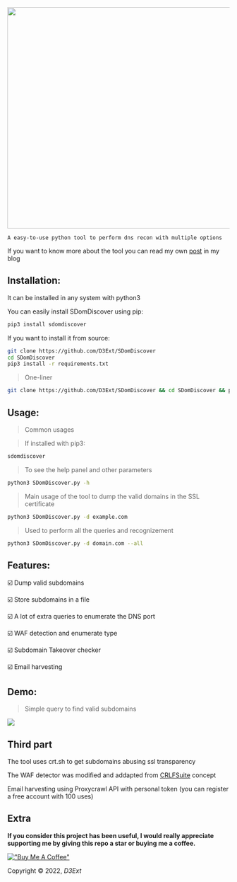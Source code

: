 <img src="https://raw.githubusercontent.com/D3Ext/SDomDiscover/main/pic.png" width=1100 height=500>

`A easy-to-use python tool to perform dns recon with multiple options`

If you want to know more about the tool you can read my own [post](https://d3ext.github.io/sdomdiscover) in my blog   

## Installation:
It can be installed in any system with python3

You can easily install SDomDiscover using pip:

```sh
pip3 install sdomdiscover
```

If you want to install it from source:
```sh
git clone https://github.com/D3Ext/SDomDiscover
cd SDomDiscover
pip3 install -r requirements.txt
```

> One-liner
```sh
git clone https://github.com/D3Ext/SDomDiscover && cd SDomDiscover && pip3 install -r requirements.txt && python3 SDomDiscover.py
```

## Usage:

> Common usages

> If installed with pip3:
```sh
sdomdiscover
```

> To see the help panel and other parameters
```sh
python3 SDomDiscover.py -h
```

> Main usage of the tool to dump the valid domains in the SSL certificate 
```sh
python3 SDomDiscover.py -d example.com
```

> Used to perform all the queries and recognizement
```sh
python3 SDomDiscover.py -d domain.com --all
```
## Features:

:ballot_box_with_check: Dump valid subdomains 

:ballot_box_with_check: Store subdomains in a file

:ballot_box_with_check: A lot of extra queries to enumerate the DNS port

:ballot_box_with_check: WAF detection and enumerate type

:ballot_box_with_check: Subdomain Takeover checker

:ballot_box_with_check: Email harvesting

## Demo:

> Simple query to find valid subdomains
<img src="https://raw.githubusercontent.com/D3Ext/SDomDiscover/main/demo.png">

## Third part

The tool uses crt.sh to get subdomains abusing ssl transparency

The WAF detector was modified and addapted from [CRLFSuite](https://github.com/Nefcore/CRLFsuite) concept

Email harvesting using Proxycrawl API with personal token (you can register a free account with 100 uses)

## Extra

**If you consider this project has been useful, I would really appreciate supporting me by giving this repo a star or buying me a coffee.**

[!["Buy Me A Coffee"](https://www.buymeacoffee.com/assets/img/custom_images/orange_img.png)](https://www.buymeacoffee.com/d3ext)

Copyright © 2022, *D3Ext*

